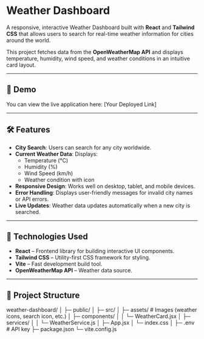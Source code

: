 # Weather Dashboard

A responsive, interactive Weather Dashboard built with **React** and **Tailwind CSS** that allows users to search for real-time weather information for cities around the world.

This project fetches data from the **OpenWeatherMap API** and displays temperature, humidity, wind speed, and weather conditions in an intuitive card layout.

---

## 🔗 Demo

You can view the live application here: [Your Deployed Link]  

---

## 🛠 Features

- **City Search**: Users can search for any city worldwide.
- **Current Weather Data**: Displays:
  - Temperature (°C)
  - Humidity (%)
  - Wind Speed (km/h)
  - Weather condition with icon
- **Responsive Design**: Works well on desktop, tablet, and mobile devices.
- **Error Handling**: Displays user-friendly messages for invalid city names or API errors.
- **Live Updates**: Weather data updates automatically when a new city is searched.

---

## 🧰 Technologies Used

- **React** – Frontend library for building interactive UI components.
- **Tailwind CSS** – Utility-first CSS framework for styling.
- **Vite** – Fast development build tool.
- **OpenWeatherMap API** – Weather data source.

---

## 📁 Project Structure

weather-dashboard/
│
├─ public/
│
├─ src/
│ ├─ assets/ # Images (weather icons, search icon, etc.)
│ ├─ components/
│ │ └─ WeatherCard.jsx
│ ├─ services/
│ │ └─ WeatherService.js
│ ├─ App.jsx
│ └─ index.css
│
├─ .env # API key
├─ package.json
└─ vite.config.js
